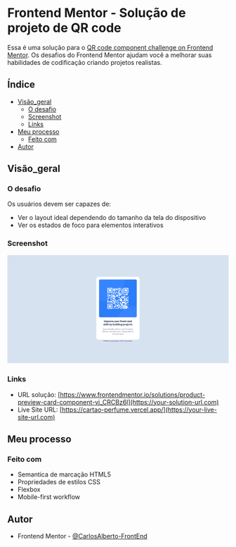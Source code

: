 # Frontend Mentor - Solução de projeto de QR code

Essa é uma solução para o [QR code component challenge on Frontend Mentor](https://www.frontendmentor.io/challenges/qr-code-component-iux_sIO_H). Os desafios do Frontend Mentor ajudam você a melhorar suas habilidades de codificação criando projetos realistas.

## Índice

- [Visão_geral](#visão_geral)
  - [O desafio](#o-desafio)
  - [Screenshot](#screenshot)
  - [Links](#links)
- [Meu processo](#meu-processo)
  - [Feito com](#feito-com)   
- [Autor](#autor)

## Visão_geral

### O desafio

Os usuários devem ser capazes de:

- Ver o layout ideal dependendo do tamanho da tela do dispositivo
- Ver os estados de foco para elementos interativos

### Screenshot

![](./images/screenshot.png)

### Links

- URL solução: [https://www.frontendmentor.io/solutions/product-preview-card-component-vj_CRCBz6l](https://your-solution-url.com)
- Live Site URL: [https://cartao-perfume.vercel.app/](https://your-live-site-url.com)

## Meu processo

### Feito com

- Semantica de marcação HTML5
- Propriedades de estilos CSS
- Flexbox
- Mobile-first workflow

## Autor

- Frontend Mentor - [@CarlosAlberto-FrontEnd](https://www.frontendmentor.io/profile/CarlosAlberto-FrontEnd)
